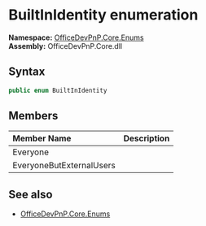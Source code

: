 # BuiltInIdentity  enumeration
**Namespace:** [OfficeDevPnP.Core.Enums](OfficeDevPnP.Core.Enums.md)  
**Assembly:** OfficeDevPnP.Core.dll  
## Syntax
```C#
public enum BuiltInIdentity
```
## Members
|**Member Name**|**Description**|
|:-----|:-----|
| Everyone | 
| EveryoneButExternalUsers | 

## See also
- [OfficeDevPnP.Core.Enums](OfficeDevPnP.Core.Enums.md)
